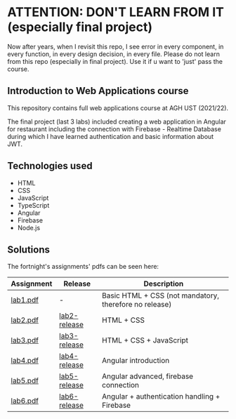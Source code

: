 # ATTENTION: DON'T LEARN FROM IT (especially final project)

Now after years, when I revisit this repo, I see error in every component, in every function, in every design decision, in every file. Please do not learn from this repo (especially in final project). Use it if u want to 'just' pass the course.

## Introduction to Web Applications course

This repository contains full web applications course at AGH UST (2021/22). 

The final project (last 3 labs) included creating a web application in Angular for restaurant including the connection with Firebase - Realtime Database during which I have learned authentication and basic information about JWT.

## Technologies used

* HTML
* CSS
* JavaScript
* TypeScript
* Angular
* Firebase
* Node.js

## Solutions

The fortnight's assignments' pdfs can be seen here:

| Assignment  | Release | Description
| ------------- | ------------- | ------------- |
| [lab1.pdf](pdfs/lab1.pdf)  | -  | Basic HTML + CSS (not mandatory, therefore no release) |
| [lab2.pdf](pdfs/lab2.pdf)  | [lab2-release](https://github.com/wlgs/introduction-to-web-applications-course/releases/tag/lab2) | HTML + CSS |
| [lab3.pdf](pdfs/lab3.pdf)  | [lab3-release](https://github.com/wlgs/introduction-to-web-applications-course/releases/tag/lab3) | HTML + CSS + JavaScript |
| [lab4.pdf](pdfs/lab4.pdf)  | [lab4-release](https://github.com/wlgs/introduction-to-web-applications-course/releases/tag/lab4) | Angular introduction |
| [lab5.pdf](pdfs/lab5.pdf)  | [lab5-release](https://github.com/wlgs/introduction-to-web-applications-course/releases/tag/lab5) | Angular advanced, firebase connection |
| [lab6.pdf](pdfs/lab6.pdf)  | [lab6-release](https://github.com/wlgs/introduction-to-web-applications-course/releases/tag/lab6) | Angular + authentication handling + Firebase |
